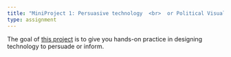 ```yaml
---
title: "MiniProject 1: Persuasive technology  <br>  or Political Visualization"
type: assignment
---
```


The goal of [this project](mp1) is to give you hands-on practice in designing technology to persuade or inform.
